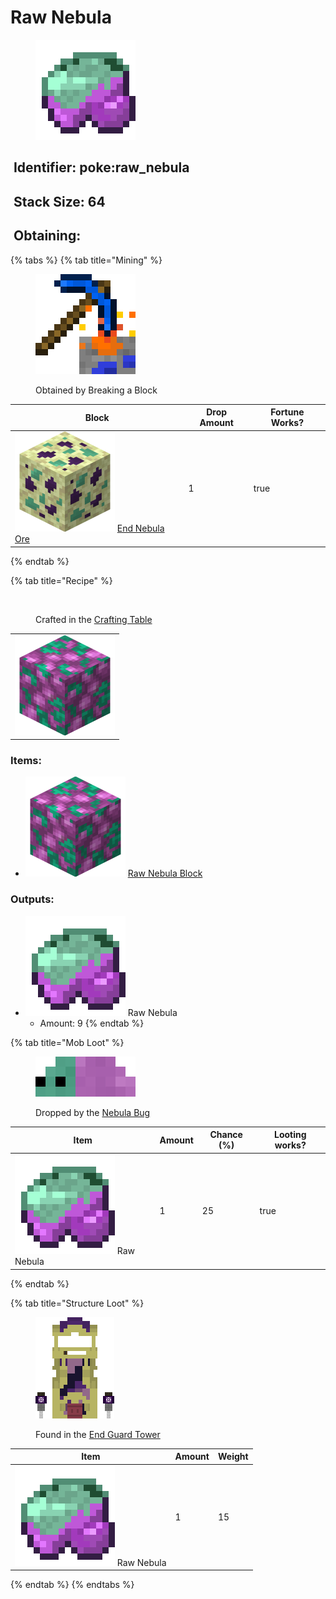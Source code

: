 # Raw Nebula

<figure><img src="https://github.com/ItsMePok/PFE/blob/wikiAssets/wikiMain/raw_nebula.png?raw=true" alt=""><figcaption></figcaption></figure>

## <img src="https://minecraft.wiki/images/Name_Tag_JE2_BE2.png?cbdc1" alt="" data-size="line"> Identifier: poke:raw\_nebula <a href="#identifier" id="identifier"></a>

## <img src="https://minecraft.wiki/images/Light_Gray_Bundle_JE1_BE1.png?b552e" alt="" data-size="line"> Stack Size: 64

## <img src="https://minecraft.wiki/images/thumb/Crafting_Table_JE4_BE3.png/150px-Crafting_Table_JE4_BE3.png?5767f" alt="" data-size="line"> Obtaining:

{% tabs %}
{% tab title="Mining" %}
<figure><img src="https://github.com/ItsMePok/PFE/blob/wikiAssets/MiscIcons/BlockBreak.png?raw=true" alt=""><figcaption><p>Obtained by Breaking a Block</p></figcaption></figure>

<table><thead><tr><th>Block</th><th>Drop Amount</th><th data-type="checkbox">Fortune Works?</th></tr></thead><tbody><tr><td><img src="https://github.com/ItsMePok/PFE/blob/wikiAssets/ore/EndNebulaOre.png?raw=true" alt="Nebula Ore." data-size="line"> <a href="../../blocks/ores/end-ores/nebula-ore.md">End Nebula Ore</a></td><td>1</td><td>true</td></tr></tbody></table>
{% endtab %}

{% tab title="Recipe" %}
<figure><img src="https://minecraft.wiki/images/thumb/Crafting_Table_JE4_BE3.png/150px-Crafting_Table_JE4_BE3.png?5767f" alt=""><figcaption><p>Crafted in the <a href="https://minecraft.wiki/w/Crafting_Table">Crafting Table</a></p></figcaption></figure>

|                                                                                                       |
| :---------------------------------------------------------------------------------------------------: |
| ![Raw Nebula Block.](https://github.com/ItsMePok/PFE/blob/wikiAssets/blockRenders/RawNebulaBlock.png?raw=true) |

### Items:

* <img src="https://github.com/ItsMePok/PFE/blob/wikiAssets/blockRenders/RawNebulaBlock.png?raw=true" alt="Raw Nebula Block." data-size="line"> [Raw Nebula Block](../../blocks/raw-ore-blocks/block-of-raw-nebula.md)

### Outputs:

* <img src="https://github.com/ItsMePok/PFE/blob/wikiAssets/wikiMain/raw_nebula.png?raw=true" alt="Raw Nebula." data-size="line"> Raw Nebula
  * Amount: 9
{% endtab %}

{% tab title="Mob Loot" %}
<figure><img src="https://github.com/ItsMePok/PFE/blob/wikiAssets/entity_icon/nebula_bug.png?raw=true" alt=""><figcaption><p>Dropped by the <a href="../../mobs/hostile-mobs/nebula-bug.md">Nebula Bug</a></p></figcaption></figure>

<table><thead><tr><th>Item</th><th data-type="number">Amount</th><th data-type="number">Chance (%)</th><th data-type="checkbox">Looting works?</th></tr></thead><tbody><tr><td><img src="https://github.com/ItsMePok/PFE/blob/wikiAssets/wikiMain/raw_nebula.png?raw=true" alt="Raw Nebula." data-size="line"> Raw Nebula</td><td>1</td><td>25</td><td>true</td></tr></tbody></table>
{% endtab %}

{% tab title="Structure Loot" %}
<figure><img src="https://github.com/ItsMePok/PFE/blob/wikiAssets/structures-pixel/EndGuardTowerPixel.png?raw=true" alt=""><figcaption><p>Found in the <a href="../../sturctures/end-guard-tower.md">End Guard Tower</a></p></figcaption></figure>

| Item                                                                                                                                      | Amount | Weight |
| ----------------------------------------------------------------------------------------------------------------------------------------- | ------ | ------ |
| <img src="https://github.com/ItsMePok/PFE/blob/wikiAssets/wikiMain/raw_nebula.png?raw=true" alt="Raw Nebula." data-size="line"> Raw Nebula | 1      | 15     |
{% endtab %}
{% endtabs %}
